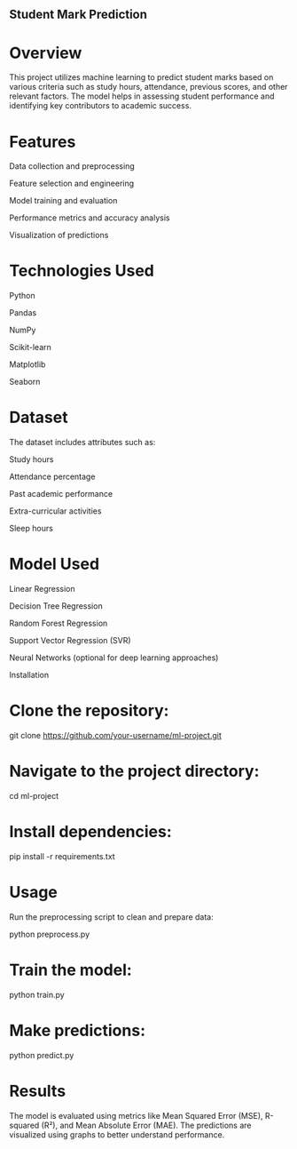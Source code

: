 ## Student Mark Prediction

# Overview

This project utilizes machine learning to predict student marks based on various criteria such as study hours, attendance, previous scores, and other relevant factors. The model helps in assessing student performance and identifying key contributors to academic success.

# Features

Data collection and preprocessing

Feature selection and engineering

Model training and evaluation

Performance metrics and accuracy analysis

Visualization of predictions

# Technologies Used

Python

Pandas

NumPy

Scikit-learn

Matplotlib

Seaborn

# Dataset

The dataset includes attributes such as:

Study hours

Attendance percentage

Past academic performance

Extra-curricular activities

Sleep hours

# Model Used

Linear Regression

Decision Tree Regression

Random Forest Regression

Support Vector Regression (SVR)

Neural Networks (optional for deep learning approaches)

Installation
# Clone the repository:

git clone https://github.com/your-username/ml-project.git

# Navigate to the project directory:

cd ml-project

# Install dependencies:

pip install -r requirements.txt

# Usage

Run the preprocessing script to clean and prepare data:

python preprocess.py

# Train the model:

python train.py

# Make predictions:

python predict.py

# Results

The model is evaluated using metrics like Mean Squared Error (MSE), R-squared (R²), and Mean Absolute Error (MAE). The predictions are visualized using graphs to better understand performance.
